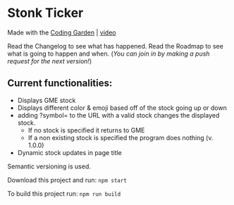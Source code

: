 # Stonk Ticker
Made with the [Coding Garden](https://www.youtube.com/channel/UCLNgu_OupwoeESgtab33CCw) | [video](https://www.youtube.com/watch?v=flxxyHeBowI) 

Read the Changelog to see what has happened.
Read the Roadmap to see what is going to happen and when. (*You can join in by making a push request for the next version!*)

## Current functionalities:
* Displays GME stock
* Displays different color & emoji based off of the stock going up or down
* adding ?symbol= to the URL with a valid stock changes the displayed stock.
    * If no stock is specified it returns to GME
    * If a non existing stock is specified the program does nothing (v. 1.0.0)
* Dynamic stock updates in page title

Semantic versioning is used.

Download this project and run:
`npm start`

To build this project run:
`npm run build`